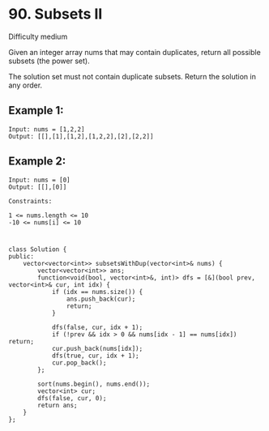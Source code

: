 # 90. Subsets II
Difficulty medium

Given an integer array nums that may contain duplicates, return all possible subsets (the power set).

The solution set must not contain duplicate subsets. Return the solution in any order.


## Example 1:
```
Input: nums = [1,2,2]
Output: [[],[1],[1,2],[1,2,2],[2],[2,2]]
```


## Example 2:
```
Input: nums = [0]
Output: [[],[0]]
```


```
Constraints:

1 <= nums.length <= 10
-10 <= nums[i] <= 10
```


#
```
class Solution {
public:
    vector<vector<int>> subsetsWithDup(vector<int>& nums) {
        vector<vector<int>> ans;
        function<void(bool, vector<int>&, int)> dfs = [&](bool prev, vector<int>& cur, int idx) {
            if (idx == nums.size()) {
                ans.push_back(cur);
                return;
            }

            dfs(false, cur, idx + 1);
            if (!prev && idx > 0 && nums[idx - 1] == nums[idx]) return;
            cur.push_back(nums[idx]);
            dfs(true, cur, idx + 1);
            cur.pop_back();
        };

        sort(nums.begin(), nums.end());
        vector<int> cur;
        dfs(false, cur, 0);
        return ans;
    }
};
```